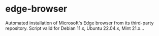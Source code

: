 # edge-browser
Automated installation of Microsoft's Edge browser from its third-party repository. Script valid for Debian 11.x, Ubuntu 22.04.x, Mint 21.x...

